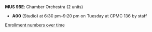 **MUS 95E**: Chamber Orchestra (2 units)

- **A00** (Studio) at 6:30 pm–9:20 pm on Tuesday at CPMC 136 by staff

[Enrollment numbers over time](./MUS95E.tsv)
